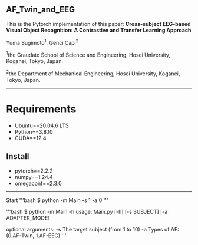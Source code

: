 ## AF_Twin_and_EEG
This is the Pytorch implementation of this paper: **Cross-subject EEG-based Visual Object Recognition: A Contrastive and Transfer Learning Approach**
	
Yuma Sugimoto<sup>1</sup>, Genci Capi<sup>2</sup>

<sup>1</sup>the Graudate School of Science and Engineering, Hosei University, Koganei, Tokyo, Japan.

<sup>2</sup>the Department of Mechanical Engineering, Hosei University, Koganei, Tokyo, Japan.
***
# Requirements
* Ubuntu==20.04.6 LTS
* Python==3.8.10
* CUDA==12.4
## Install
* pytorch==2.2.2
* numpy==1.24.4
* omegaconf==2.3.0

***
Start
'''bash
$ python -m Main -s 1 -a 0
'''

'''bash
$ python -m Main -h
usage: Main.py [-h] [-s SUBJECT] [-a ADAPTER_MODE]

optional arguments:
  -s The target subject (from 1 to 10)
  -a Types of AF: (0.AF-Twin, 1.AF-EEG)
'''

